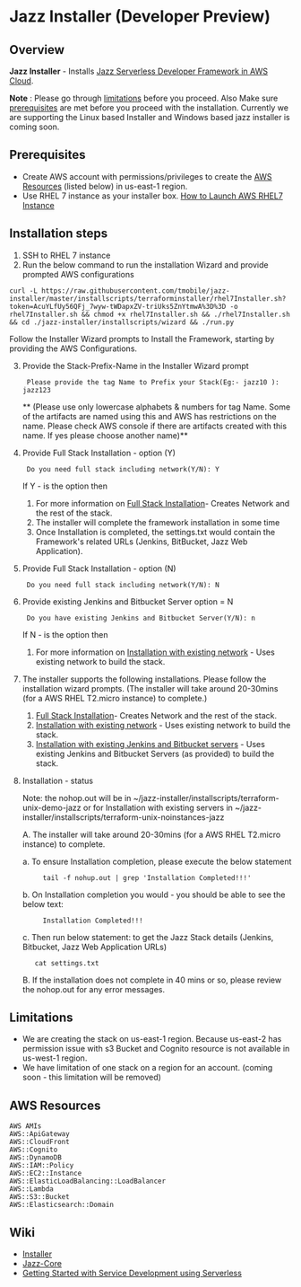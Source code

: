 # Jazz Installer (Developer Preview)
## Overview

**Jazz Installer** - Installs [Jazz Serverless Developer Framework in AWS Cloud](https://github.com/tmobile/jazz-core/wiki).

**Note** : Please go through [limitations](#limitations) before you proceed.
       Also Make sure [prerequisites](#prerequisites) are met before you proceed with the installation.
       Currently we are supporting the Linux based Installer and Windows based jazz installer is coming soon. 

## Prerequisites
* Create AWS account with permissions/privileges to create the 
  [AWS Resources](#aws-resources) (listed below) in us-east-1 region. 
* Use RHEL 7 instance as your installer box. [How to Launch AWS RHEL7 Instance](https://github.com/tmobile/jazz-installer/wiki/Launch-AWS-RHEL7-Instance-for-Installer)


## Installation steps
1) SSH to RHEL 7 instance
2) Run the below command to run the installation Wizard and provide prompted AWS configurations

```
curl -L https://raw.githubusercontent.com/tmobile/jazz-installer/master/installscripts/terraforminstaller/rhel7Installer.sh?token=AcuYLfUy56QFj_7wyw-tWDapxZV-triUks5ZnYtmwA%3D%3D -o rhel7Installer.sh && chmod +x rhel7Installer.sh && ./rhel7Installer.sh && cd ./jazz-installer/installscripts/wizard && ./run.py 
 ```
Follow the Installer Wizard prompts to Install the Framework, starting by providing the AWS Configurations.

3) Provide the Stack-Prefix-Name in the Installer Wizard prompt

        Please provide the tag Name to Prefix your Stack(Eg:- jazz10 ): jazz123
        
   ** (Please use only lowercase alphabets & numbers for tag Name. Some of the artifacts are named using this and AWS has restrictions on the name. Please check AWS console if there are artifacts created with this name. If yes please choose another name)**

4) Provide Full Stack Installation - option (Y)

        Do you need full stack including network(Y/N): Y

   If Y - is the option then 
     1. For more information on [Full Stack Installation](https://github.com/tmobile/jazz-installer/wiki/Jazz-Supported-Installations#full-stack-installation)- Creates Network and the rest of the stack.
     1. The installer will complete the framework installation in some time
     1. Once Installation is completed, the settings.txt would contain the Framework's related URLs (Jenkins, BitBucket, Jazz Web Application).

5) Provide Full Stack Installation - option (N)

        Do you need full stack including network(Y/N): N

6) Provide existing Jenkins and Bitbucket Server option = N

        Do you have existing Jenkins and Bitbucket Server(Y/N): n
 
      If N - is the option then

      1. For more information on [Installation with existing network](https://github.com/tmobile/jazz-installer/wiki/Jazz-Supported-Installations#installation-with-existing-network) - Uses existing network to build the stack.
 
 
5) The installer supports the following installations. Please follow the installation wizard prompts. (The installer will take around 20-30mins (for a AWS RHEL T2.micro instance) to complete.)

     1. [Full Stack Installation](https://github.com/tmobile/jazz-installer/wiki/Jazz-Supported-Installations#full-stack-installation)- Creates Network and the rest of the stack.   
     1. [Installation with existing network](https://github.com/tmobile/jazz-installer/wiki/Jazz-Supported-Installations#installation-with-existing-network) - Uses existing network to build the stack.     
     1. [Installation with existing Jenkins and Bitbucket servers](https://github.com/tmobile/jazz-installer/wiki/Jazz-Supported-Installations#installation-with-existing-jenkins-and-bitbucket-servers) - Uses existing Jenkins and Bitbucket Servers (as provided) to build the stack.


  4) Installation - status
  
     Note: the nohop.out will be in ~/jazz-installer/installscripts/terraform-unix-demo-jazz or for Installation with existing servers in ~/jazz-installer/installscripts/terraform-unix-noinstances-jazz

     A. The installer will take around 20-30mins (for a AWS RHEL T2.micro instance) to complete.
     
       a. To ensure Installation completion, please execute the below statement

              tail -f nohup.out | grep 'Installation Completed!!!'

       b. On Installation completion you would - you should be able to see the below text:
  
              Installation Completed!!!

       c. Then run below statement: to get the Jazz Stack details (Jenkins, Bitbucket, Jazz Web Application URLs)

            cat settings.txt
       
     B. If the installation does not complete in 40 mins or so, please review the nohop.out for any error messages.

## Limitations
* We are creating the stack on us-east-1 region. Because us-east-2 has permission issue with s3 Bucket and Cognito resource is not available in us-west-1 region.
* We have limitation of one stack on a region for an account. (coming soon - this limitation will be removed)

## AWS Resources 
    AWS AMIs
    AWS::ApiGateway
    AWS::CloudFront
    AWS::Cognito
    AWS::DynamoDB
    AWS::IAM::Policy
    AWS::EC2::Instance
    AWS::ElasticLoadBalancing::LoadBalancer
    AWS::Lambda
    AWS::S3::Bucket
    AWS::Elasticsearch::Domain

## Wiki
* [Installer](https://github.com/tmobile/jazz-installer/wiki)
* [Jazz-Core](https://github.com/tmobile/jazz-core/wiki)
* [Getting Started with Service Development using Serverless](https://github.com/tmobile/jazz-core/wiki/Getting-Started-with-Service-Development-using-Serverless)
